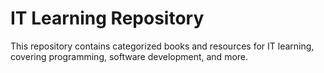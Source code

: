 # IT Learning Repository

This repository contains categorized books and resources for IT learning, covering programming, software development, and more.

